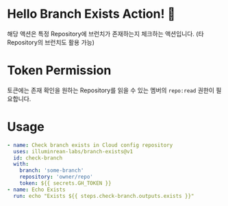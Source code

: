 # Hello Branch Exists Action! 👋
해당 액션은 특정 Repository에 브런치가 존재하는지 체크하는 액션입니다. (타 Repository의 브런치도 활용 가능) 

# Token Permission
토큰에는 존재 확인을 원하는 Repository를 읽을 수 있는 멤버의 `repo:read` 권한이 필요합니다.

# Usage
```yaml
- name: Check branch exists in Cloud config repository
  uses: illuminrean-labs/branch-exists@v1
  id: check-branch
  with: 
    branch: 'some-branch'
    repository: 'owner/repo'
    token: ${{ secrets.GH_TOKEN }}
- name: Echo Exists
  run: echo "Exists ${{ steps.check-branch.outputs.exists }}"
```
